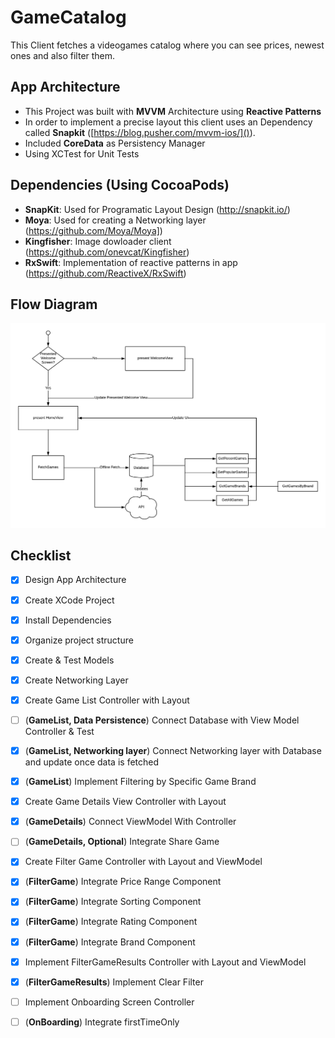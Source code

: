 #  GameCatalog
 

This Client fetches a videogames catalog where you can see prices, newest ones and also filter them.

## App Architecture

- This Project was built with **MVVM** Architecture using **Reactive Patterns**
- In order to implement a precise layout this client uses an Dependency called **Snapkit** ([https://blog.pusher.com/mvvm-ios/]()).
- Included **CoreData** as Persistency Manager
- Using XCTest for Unit Tests

## Dependencies (Using CocoaPods)
- **SnapKit**: Used for Programatic Layout Design (http://snapkit.io/)
- **Moya**: Used for creating a Networking layer (https://github.com/Moya/Moya])
- **Kingfisher**: Image dowloader client (https://github.com/onevcat/Kingfisher)
- **RxSwift**: Implementation of reactive patterns in app (https://github.com/ReactiveX/RxSwift)

## Flow Diagram

![](fetchGamesDiagram.png)

## Checklist

- [x] Design App Architecture
- [x] Create XCode Project
- [x] Install Dependencies
- [x] Organize project structure
- [x] Create & Test Models
- [x] Create Networking Layer
- [x] Create Game List Controller with Layout
- [ ] (**GameList, Data Persistence**) Connect Database with View Model Controller & Test
- [x] (**GameList, Networking layer**) Connect Networking layer with Database and update once data is fetched
- [x] (**GameList**) Implement Filtering by Specific Game Brand
- [x] Create Game Details View Controller with Layout
- [x] (**GameDetails**) Connect ViewModel With Controller
- [ ] (**GameDetails, Optional**) Integrate Share Game
- [x] Create Filter Game Controller with Layout and ViewModel
- [x] (**FilterGame**) Integrate Price Range Component
- [x] (**FilterGame**) Integrate Sorting Component
- [x] (**FilterGame**) Integrate Rating Component
- [x] (**FilterGame**) Integrate Brand Component
- [x] Implement FilterGameResults Controller with Layout and ViewModel
- [x] (**FilterGameResults**) Implement Clear Filter 
- [ ] Implement Onboarding Screen Controller
- [ ] (**OnBoarding**) Integrate firstTimeOnly

